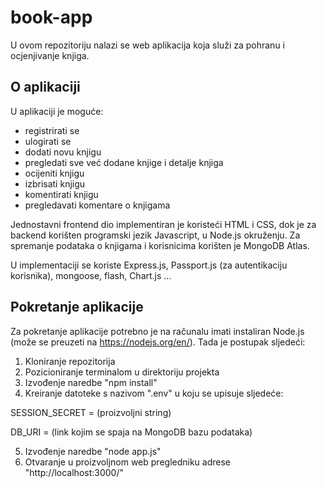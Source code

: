 # book-app

U ovom repozitoriju nalazi se web aplikacija koja služi za pohranu i ocjenjivanje knjiga.

## O aplikaciji

U aplikaciji je moguće:

- registrirati se
- ulogirati se
- dodati novu knjigu
- pregledati sve već dodane knjige i detalje knjiga
- ocijeniti knjigu
- izbrisati knjigu
- komentirati knjigu
- pregledavati komentare o knjigama

Jednostavni frontend dio implementiran je koristeći HTML i CSS, dok je za backend korišten programski jezik Javascript, u Node.js okruženju.
Za spremanje podataka o knjigama i korisnicima korišten je MongoDB Atlas.

U implementaciji se koriste Express.js, Passport.js (za autentikaciju korisnika), mongoose, flash, Chart.js ...

## Pokretanje aplikacije

Za pokretanje aplikacije potrebno je na računalu imati instaliran Node.js (može se preuzeti na https://nodejs.org/en/). Tada je postupak sljedeći:

1. Kloniranje repozitorija
2. Pozicioniranje terminalom u direktoriju projekta
3. Izvođenje naredbe "npm install"
4. Kreiranje datoteke s nazivom ".env" u koju se upisuje sljedeće:

SESSION_SECRET = (proizvoljni string)

DB_URI = (link kojim se spaja na MongoDB bazu podataka)

5. Izvođenje naredbe "node app.js"
6. Otvaranje u proizvoljnom web pregledniku adrese "http://localhost:3000/"
